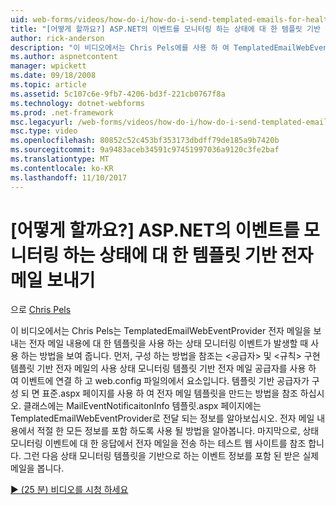 ```yaml
---
uid: web-forms/videos/how-do-i/how-do-i-send-templated-emails-for-health-monitoring-events-in-aspnet
title: "[어떻게 할까요?] ASP.NET의 이벤트를 모니터링 하는 상태에 대 한 템플릿 기반 전자 메일을 보낼 | Microsoft Docs"
author: rick-anderson
description: "이 비디오에서는 Chris Pels에를 사용 하 여 TemplatedEmailWebEventProvider 보내는 상태 모니터링 이벤트는 발생 하면 전자 메일 t에 대 한 템플릿을 사용 하는 방법을 보여 줍니다 중..."
ms.author: aspnetcontent
manager: wpickett
ms.date: 09/18/2008
ms.topic: article
ms.assetid: 5c107c6e-9fb7-4206-bd3f-221cb0767f8a
ms.technology: dotnet-webforms
ms.prod: .net-framework
msc.legacyurl: /web-forms/videos/how-do-i/how-do-i-send-templated-emails-for-health-monitoring-events-in-aspnet
msc.type: video
ms.openlocfilehash: 80852c52c453bf353173dbdff79de185a9b7420b
ms.sourcegitcommit: 9a9483aceb34591c97451997036a9120c3fe2baf
ms.translationtype: MT
ms.contentlocale: ko-KR
ms.lasthandoff: 11/10/2017
---
```

<a name="how-do-i-send-templated-emails-for-health-monitoring-events-in-aspnet"></a>[어떻게 할까요?] ASP.NET의 이벤트를 모니터링 하는 상태에 대 한 템플릿 기반 전자 메일 보내기
====================
으로 [Chris Pels](https://twitter.com/chrispels)

이 비디오에서는 Chris Pels는 TemplatedEmailWebEventProvider 전자 메일을 보내는 전자 메일 내용에 대 한 템플릿을 사용 하는 상태 모니터링 이벤트가 발생할 때 사용 하는 방법을 보여 줍니다. 먼저, 구성 하는 방법을 참조는 &lt;공급자&gt; 및 &lt;규칙&gt; 구현 템플릿 기반 전자 메일의 사용 상태 모니터링 템플릿 기반 전자 메일 공급자를 사용 하 여 이벤트에 연결 하 고 web.config 파일의에서 요소입니다. 템플릿 기반 공급자가 구성 되 면 표준.aspx 페이지를 사용 하 여 전자 메일 템플릿을 만드는 방법을 참조 하십시오. 클래스에는 MailEventNotificaitonInfo 템플릿.aspx 페이지에는 TemplatedEmailWebEventProvider로 전달 되는 정보를 알아보십시오. 전자 메일 내용에서 적절 한 모든 정보를 포함 하도록 사용 될 방법을 알아봅니다. 마지막으로, 상태 모니터링 이벤트에 대 한 응답에서 전자 메일을 전송 하는 테스트 웹 사이트를 참조 합니다. 그런 다음 상태 모니터링 템플릿을 기반으로 하는 이벤트 정보를 포함 된 받은 실제 메일을 봅니다.

[&#9654; (25 분) 비디오를 시청 하세요](https://channel9.msdn.com/Blogs/ASP-NET-Site-Videos/how-do-i-send-templated-emails-for-health-monitoring-events-in-aspnet)
